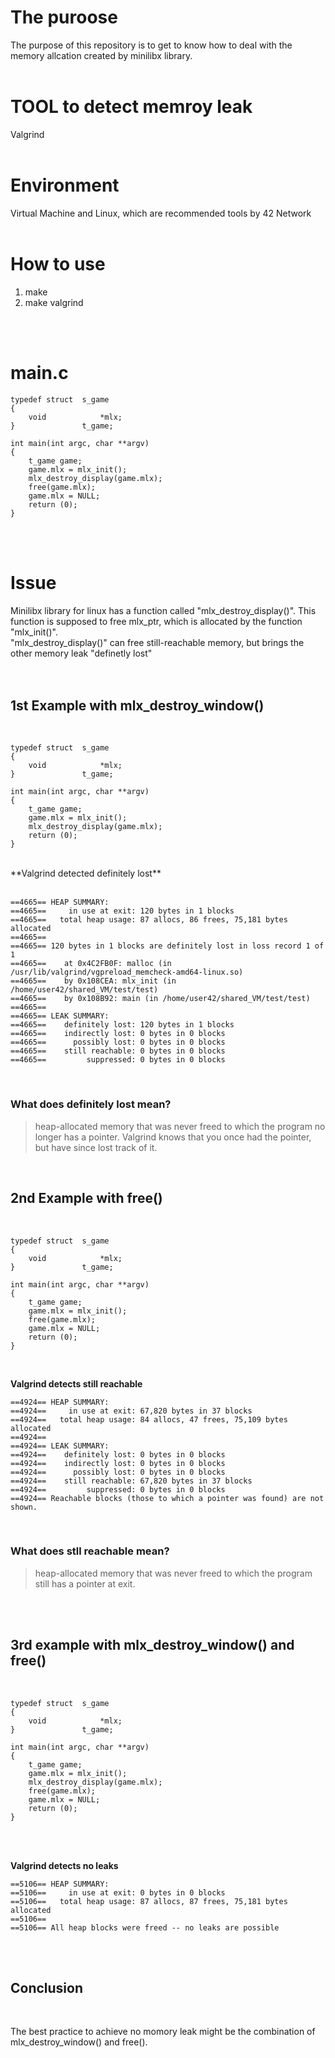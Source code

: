 # The puroose

The purpose of this repository is to get to know how to deal with the memory allcation created by minilibx library.
<br>
<br>

# TOOL to detect memroy leak

Valgrind
<br>
<br>

# Environment

Virtual Machine and Linux, which are recommended tools by 42 Network
<br>
<br>

# How to use

1. make
2. make valgrind
<br>
<br>

# main.c

```
typedef struct	s_game
{
	void			*mlx;
}				t_game;

int main(int argc, char **argv)
{
	t_game game;
	game.mlx = mlx_init();
	mlx_destroy_display(game.mlx);
	free(game.mlx);
	game.mlx = NULL;
	return (0);
}
```
<br>
<br>

# Issue

Minilibx library for linux has a function called "mlx_destroy_display()".
This function is supposed to free mlx_ptr, which is allocated by the function "mlx_init()".
<br>
"mlx_destroy_display()" can free still-reachable memory, but brings the other memory leak "definetly lost"
<br>
<br>
<br>

## 1st Example with mlx_destroy_window()
<br>

```
typedef struct	s_game
{
	void			*mlx;
}				t_game;

int main(int argc, char **argv)
{
	t_game game;
	game.mlx = mlx_init();
	mlx_destroy_display(game.mlx);
	return (0);
}
```
<br>
**Valgrind detected definitely lost**
<br>
<br>

```
==4665== HEAP SUMMARY:
==4665==     in use at exit: 120 bytes in 1 blocks
==4665==   total heap usage: 87 allocs, 86 frees, 75,181 bytes allocated
==4665==
==4665== 120 bytes in 1 blocks are definitely lost in loss record 1 of 1
==4665==    at 0x4C2FB0F: malloc (in /usr/lib/valgrind/vgpreload_memcheck-amd64-linux.so)
==4665==    by 0x108CEA: mlx_init (in /home/user42/shared_VM/test/test)
==4665==    by 0x108B92: main (in /home/user42/shared_VM/test/test)
==4665==
==4665== LEAK SUMMARY:
==4665==    definitely lost: 120 bytes in 1 blocks
==4665==    indirectly lost: 0 bytes in 0 blocks
==4665==      possibly lost: 0 bytes in 0 blocks
==4665==    still reachable: 0 bytes in 0 blocks
==4665==         suppressed: 0 bytes in 0 blocks
```
<br>


### What does definitely lost mean?
>heap-allocated memory that was never freed to which the program no longer has a pointer. Valgrind knows that you once had the pointer, but have since lost track of it.

<br>

## 2nd Example with free()
<br>

```
typedef struct	s_game
{
	void			*mlx;
}				t_game;

int main(int argc, char **argv)
{
	t_game game;
	game.mlx = mlx_init();
	free(game.mlx);
	game.mlx = NULL;
	return (0);
}
```
<br>

**Valgrind detects still reachable**
```
==4924== HEAP SUMMARY:
==4924==     in use at exit: 67,820 bytes in 37 blocks
==4924==   total heap usage: 84 allocs, 47 frees, 75,109 bytes allocated
==4924==
==4924== LEAK SUMMARY:
==4924==    definitely lost: 0 bytes in 0 blocks
==4924==    indirectly lost: 0 bytes in 0 blocks
==4924==      possibly lost: 0 bytes in 0 blocks
==4924==    still reachable: 67,820 bytes in 37 blocks
==4924==         suppressed: 0 bytes in 0 blocks
==4924== Reachable blocks (those to which a pointer was found) are not shown.
```
<br>

### What does stll reachable mean?
>heap-allocated memory that was never freed to which the program still has a pointer at exit.

<br>
<br>

## 3rd example with mlx_destroy_window() and free()
<br>

```
typedef struct	s_game
{
	void			*mlx;
}				t_game;

int main(int argc, char **argv)
{
	t_game game;
	game.mlx = mlx_init();
	mlx_destroy_display(game.mlx);
	free(game.mlx);
	game.mlx = NULL;
	return (0);
}
```
<br>
<br>

**Valgrind detects no leaks**

```
==5106== HEAP SUMMARY:
==5106==     in use at exit: 0 bytes in 0 blocks
==5106==   total heap usage: 87 allocs, 87 frees, 75,181 bytes allocated
==5106==
==5106== All heap blocks were freed -- no leaks are possible
```
<br>
<br>


## Conclusion
<br>

The best practice to achieve no momory leak might be the combination of mlx_destroy_window() and free().
